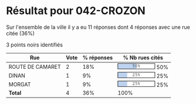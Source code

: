 # Résultat pour 042-CROZON

Sur l'ensemble de la ville il y a eu 11 réponses dont 4 réponses avec une rue citée (36%)

3 points noirs identifiés

| Rue | Vote | % réponses | % Nb rues cités|
|-----|------|------------|----------------|
| ROUTE DE CAMARET | 2 | 18% | <img src="../../img/bar_50.gif" />&nbsp;50%|
| DINAN | 1 | 9% | <img src="../../img/bar_25.gif" />&nbsp;25%|
| MORGAT | 1 | 9% | <img src="../../img/bar_25.gif" />&nbsp;25%|
| **Total** | 4 | 36% | 100%|
